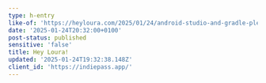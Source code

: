 ```yaml
---
type: h-entry
like-of: 'https://heyloura.com/2025/01/24/android-studio-and-gradle-please.html'
date: '2025-01-24T20:32:00+0100'
post-status: published
sensitive: 'false'
title: Hey Loura!
updated: '2025-01-24T19:32:38.148Z'
client_id: 'https://indiepass.app/'
---
```


